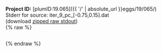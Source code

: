 **Project ID:** [plumID:19.065]({{ '/' | absolute_url }}eggs/19/065/)  
Stderr for source:  iter_9_pc_[-0.75,0.15].dat   
(download [zipped raw stdout](iter_9_pc_[-0.75,0.15].dat.plumed.stdout.txt.zip))  
{% raw %}
<pre>
</pre>
{% endraw %}
